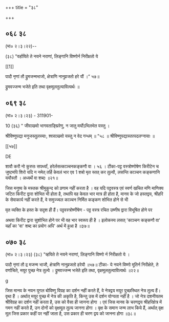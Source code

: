 +++
title = "३८"

+++


## ०६८ ३८
(भा० २।३।२२)-- 

(३८) "वर्हायिते ते नयने नराणां, लिङ्गानि विष्णोर्न निरीक्षतो ये 

[[1]]

पादौ नृणां तौ द्रुमजन्मभाजो, क्षेत्राणि नानुव्रजतो हरे यौं ।” ५७॥ 

द्रुमवज्जन्म भजेते इति तथा वृक्षमूलतुल्यावित्यर्थः ॥ 


## ०६९ ३८
(भा० २।३।२३) - 311901- 

10 (३६) " जीवञ्छवो भागवता‌ङ्घ्रिरेणु, न जातु मर्योऽभिलभेत यस्तु । 

श्रीविष्णुपद्या मनुजस्तुलस्याः, श्वसञ्छवो यस्तु न वेद गन्धम् ॥ "५८ ॥ श्रीविष्णुपद्यास्तत्पदलग्नायाः ॥ 

[[५७]]

DE 

शावौ करौ नो कुरुतः सपर्थ्यां, हरेर्लसत्काञ्चनकङ्कणौ वा । ५६ । टीका-पट्ट वस्त्रोष्णोषेण किरीटेन च जुष्टमपि शिरो यदि न नमेत् तर्हि केवलं भार एव 1 शबो मृत स्तत् कर तुल्यौ, लसन्ति काञ्चन कङ्कणानि ययौस्तौ । अध्यर्थे वा शब्दः ॥२१॥ 

जिस मनुष्य के मस्तक श्रीमुकुन्द को प्रणाम नहीं करता है । वह यदि पट्टवस्त्र एवं स्वर्ण खचित मणि माणिक्य जटित किरीट द्वारा शोभित भी होता है, तथापि वह केवल भार मात्र ही होता है, मानव के जो हस्तद्वय, श्रीहरि के सेवाकार्य नहीं करते हैं, वे समुज्ज्वल काञ्चन निर्मित कङ्कण शोभित होने से भी 

मृत व्यक्ति के हस्त के सदृश ही हैं। पट्टवस्त्रोष्णीषेण - पट्ट वस्त्र रचित उष्णीष द्वारा विभूषित होने पर 

अथवा किरीट द्वारा सुशोभित होने पर भी वह भार स्वरूप ही है । इलोकस्य लसत् 'काञ्चन कङ्कणौ वा' यहाँ का 'वा' शब्द का प्रयोग अपि' अर्थ में हुआ है ॥३७॥ 


## ०७० ३८
(भा० २।३।२३) (३८) "व्हयिते ते नयने नराणां, लिङ्गानि विष्णो र्न निरीक्षतो ये । 

पादौ नृणां तौ द्र मजन्म भाजौ, क्षेत्राणि नानुव्रजतो हरेयौ ॥५७॥ टीका- ये नयने विष्णो मूतिर्न निरीक्षेते, ते वर्णाचिते, मयूर पुच्छ नेत्र तुल्ये । द्रुमवज्जन्म भजेते इति तथा, वृक्षमूलतुल्यावित्यर्थः ॥२२॥ 

g 

जिस मानव के नयन युगल बोविष्णु विग्रह का दर्शन नहीं करते हैं, वे नेत्रद्वय मयूर पुच्छस्थित नेत्र तुल्य हैं। वृथा हैं । अर्थात् मयूर पुच्छ में नेत्र की अकृति है, किन्तु उस में दर्शन योग्यता नहीं है । जो नेत्र दशनीयतम श्रीविग्रह का दर्शन नहीं करता है, उस को वैसा ही जानना होगा । एवं जिस मानव के चरणद्वय श्रीहरिक्षेत्र में गमन नहीं करते हैं, उन दोनों को वृक्षमूल तुल्य जानना होगा । वृक्ष के समान जन्म लाभ किये हैं, अर्थात् वृक्ष मूल जिस प्रकार कहीं पर नहीं जाता है, उस प्रकार ही चरण द्वय को जानना होगा ॥३८॥ 
